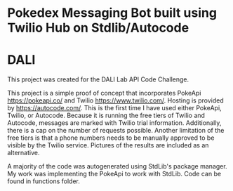 # Pokedex Messaging Bot built using Twilio Hub on Stdlib/Autocode

# DALI

This project was created for the DALI Lab API Code Challenge.

This project is a simple proof of concept that incorporates PokeApi https://pokeapi.co/
and Twilio https://www.twilio.com/.
Hosting is provided by https://autocode.com/.
This is the first time I have used either PokeApi, Twilio, or Autocode.
Because it is running the free tiers of Twilio and Autocode, messages are
marked with Twilio trial information. Additionally, there is a cap on the number
of requests possible.
Another limitation of the free tiers is that a phone numbers needs to be
manually approved to be visible by the Twilio service. Pictures of the results are
included as an alternative.

A majority of the code was autogenerated using StdLib's package manager.
My work was implementing the PokeApi to work with StdLib.
Code can be found in functions folder.
